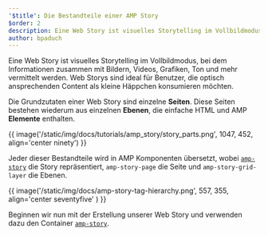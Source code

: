 ```yaml
---
'$title': Die Bestandteile einer AMP Story
$order: 2
description: Eine Web Story ist visuelles Storytelling im Vollbildmodus, bei dem Informationen zusammen mit Bildern, Videos, Grafiken, Ton und mehr vermittelt werden. Web Storys sind ideal für Benutzer …
author: bpaduch
---
```


Eine Web Story ist visuelles Storytelling im Vollbildmodus, bei dem Informationen zusammen mit Bildern, Videos, Grafiken, Ton und mehr vermittelt werden. Web Storys sind ideal für Benutzer, die optisch ansprechenden Content als kleine Häppchen konsumieren möchten.

Die Grundzutaten einer Web Story sind einzelne **Seiten**. Diese Seiten bestehen wiederum aus einzelnen **Ebenen**, die einfache HTML und AMP **Elemente** enthalten.

{{ image('/static/img/docs/tutorials/amp_story/story_parts.png', 1047, 452, align='center ninety') }}

Jeder dieser Bestandteile wird in AMP Komponenten übersetzt, wobei [`amp-story`](../../../../documentation/components/reference/amp-story.md) die Story repräsentiert, `amp-story-page` die Seite und `amp-story-grid-layer` die Ebenen.

{{ image('/static/img/docs/amp-story-tag-hierarchy.png', 557, 355, align='center seventyfive' ) }}

Beginnen wir nun mit der Erstellung unserer Web Story und verwenden dazu den Container [`amp-story`](../../../../documentation/components/reference/amp-story.md).
